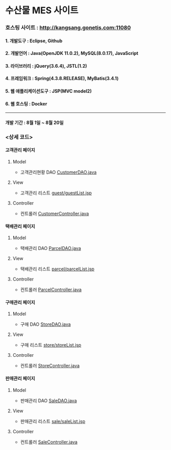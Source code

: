 # 수산물 MES 사이트
### 호스팅 사이트 : http://kangsang.gonetis.com:11080
#### 1. 개발도구 : Eclipse, Github  
#### 2. 개발언어 : Java(OpenJDK 11.0.2), MySQL(8.0.17), JavaScript
#### 3. 라이브러리 : jQuery(3.6.4), JSTL(1.2)
#### 4. 프레임워크 : Spring(4.3.8.RELEASE), MyBatis(3.4.1)
#### 5. 웹 애플리케이션도구 : JSP(MVC model2)
#### 6. 웹 호스팅 : Docker

***

#### 개발 기간 : 8월 1일 ~ 8월 20일

### <상세 코드>
#### 고객관리 페이지  
1. Model 
    - 고객관리현황 DAO [CustomerDAO.java](https://github.com/kangsang3073/Susan/blob/main/src/main/java/com/Jindong/dao/CustomerDAO.java
)

2. View    
    - 고객관리 리스트 [guest/guestList.jsp](https://github.com/kangsang3073/Mealki/blob/main/src/main/webapp/WEB-INF/views/mps/production/listForm.jsp) 

3. Controller  
    - 컨트롤러 [CustomerController.java](https://github.com/kangsang3073/Mealki/blob/main/src/main/java/com/itwillbs/controller/ProductionController.java) 

#### 택배관리 페이지 
1. Model 
    - 택배관리 DAO [ParcelDAO.java](https://github.com/kangsang3073/Mealki/blob/main/src/main/java/com/itwillbs/dao/QualityDAO.java) 
    
2. View  
    - 택배관리 리스트 [parcel/parcelList.jsp](https://github.com/kangsang3073/Mealki/blob/main/src/main/webapp/WEB-INF/views/mps/quality/listForm.jsp)   

3. Controller  
    - 컨트롤러 [ParcelController.java](https://github.com/kangsang3073/Mealki/blob/main/src/main/java/com/itwillbs/controller/QualityController.java)

#### 구매관리 페이지 
1. Model 
    - 구매 DAO [StoreDAO.java](https://github.com/kangsang3073/Mealki/blob/main/src/main/java/com/itwillbs/dao/QualityDAO.java) 
    
2. View  
    - 구매 리스트 [store/storeList.jsp](https://github.com/kangsang3073/Mealki/blob/main/src/main/webapp/WEB-INF/views/mps/quality/listForm.jsp)   

3. Controller  
    - 컨트롤러 [StoreController.java](https://github.com/kangsang3073/Mealki/blob/main/src/main/java/com/itwillbs/controller/QualityController.java)
      
#### 판매관리 페이지 
1. Model 
    - 판매관리 DAO [SaleDAO.java](https://github.com/kangsang3073/Mealki/blob/main/src/main/java/com/itwillbs/dao/QualityDAO.java) 
    
2. View  
    - 판매관리 리스트 [sale/saleList.jsp](https://github.com/kangsang3073/Mealki/blob/main/src/main/webapp/WEB-INF/views/mps/quality/listForm.jsp)   

3. Controller  
    - 컨트롤러 [SaleController.java](https://github.com/kangsang3073/Mealki/blob/main/src/main/java/com/itwillbs/controller/QualityController.java)
  
